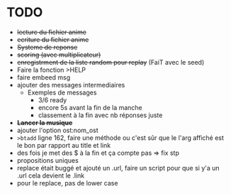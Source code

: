 # TODO
* ~~lecture du fichier anime~~
* ~~ecriture du fichier anime~~
* ~~Systeme de reponse~~
* ~~scoring (avec multiplicateur)~~
* ~~enregistrment de la liste random pour replay~~ (FaiT avec le seed)
* Faire la fonction >HELP
* faire embeed msg
* ajouter des messages intermediaires
    * Exemples de messages
        * 3/6 ready
        * encore 5s avant la fin de la manche
        * classement à la fin avec nb réponses juste
* ~~**Lancer la musique**~~
* ajouter l'option ost:nom_ost
* `>btadd` ligne 162, faire une méthode ou c'est sûr que le l'arg affiché est le bon par rapport au title et link
* des fois je met des $ à la fin et ça compte pas => fix stp
* propositions uniques
* replace était buggé et ajouté un .url, faire un script pour que si y'a un .url cela devient le .link
* pour le replace, pas de lower case

